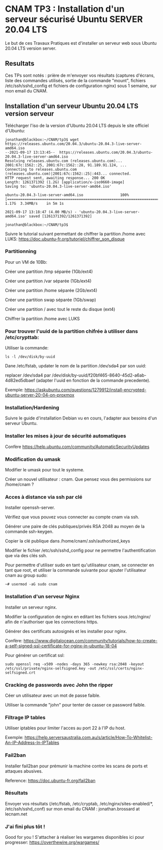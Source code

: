 
# CNAM TP3 : Installation d'un serveur sécurisé Ubuntu SERVER 20.04 LTS

Le but de ces Travaux Pratiques est d'installer un serveur web sous Ubuntu 20.04 LTS version server.

## Resultats

Ces TPs sont notés : prière de m'envoyer vos résultats (captures d'écrans, liste des commandes utilisés, sortie de la commande "mount", fichiers /etc/ssh/sshd_config et fichiers de configuration nginx) sous 1 semaine, sur mon email du CNAM.

## Installation d'un serveur Ubuntu 20.04 LTS version serveur

Télécharger l'iso de la version d'Ubuntu 20.04 LTS depuis le site officiel d'Ubuntu:

	jonathan@blackbox:~/CNAM/tp3$ wget https://releases.ubuntu.com/20.04.3/ubuntu-20.04.3-live-server-amd64.iso
	--2021-09-17 13:13:45--  https://releases.ubuntu.com/20.04.3/ubuntu-20.04.3-live-server-amd64.iso
	Resolving releases.ubuntu.com (releases.ubuntu.com)... 2001:67c:1562::25, 2001:67c:1562::28, 91.189.91.124, ...
	Connecting to releases.ubuntu.com (releases.ubuntu.com)|2001:67c:1562::25|:443... connected.
	HTTP request sent, awaiting response... 200 OK
	Length: 1261371392 (1.2G) [application/x-iso9660-image]
	Saving to: 'ubuntu-20.04.3-live-server-amd64.iso'

	ubuntu-20.04.3-live-server-amd64.iso                 100%[=====================================================================================================================>]   1.17G  3.34MB/s    in 5m 1s

	2021-09-17 13:18:47 (4.00 MB/s) - 'ubuntu-20.04.3-live-server-amd64.iso' saved [1261371392/1261371392]

	jonathan@blackbox:~/CNAM/tp3$

Suivre le tutorial suivant permettant de chiffrer la partition /home avec LUKS: https://doc.ubuntu-fr.org/tutoriel/chiffrer_son_disque

### Partitionning

Pour un VM de 10Bb:

Créer une partition /tmp séparée (1Gb/ext4)

Créer une partition /var séparée (1Gb/ext4)

Créer une partition /home séparée (2Gb/ext4)

Créer une partition swap séparée (1Gb/swap)

Créer une partition / avec tout le reste du disque (ext4)

Chiffrer la partition /home avec LUKS

### Pour trouver l'uuid de la partition chifrée à utiliser dans /etc/crypttab:

Utiliser la commande:

	ls -l /dev/disk/by-uuid
	
	
Dane /etc/fstab, updater le nom de la partition /dev/sda4 par son uuid:

replacer /dev/sda4 par /dev/disk/by-uuid/f20bf465-8640-45d2-a6ab-4d82ed5dbaef (adapter l'uuid en fonction de la commande precedente).

Exemple: https://askubuntu.com/questions/1279912/install-encrypted-ubuntu-server-20-04-on-proxmox

### Installation/Hardening

Suivre le guide d'installation Debian vu en cours, l'adapter aux besoins d'un serveur Ubuntu.

### Installer les mises à jour de sécurité automatiques

Confère https://help.ubuntu.com/community/AutomaticSecurityUpdates

### Modification du umask

Modifier le umask pour tout le systeme.

Créer un nouvel utilisateur : cnam. Que pensez vous des permissions sur /home/cnam ?

### Acces à distance via ssh par clé

Installer openssh-server.

Vérifiez que vous pouvez vous connecter au compte cnam via ssh.

Générer une paire de clés publiques/privés RSA 2048 au moyen de la commande ssh-keygen.

Copier la clé publique dans /home/cnam/.ssh/authorized_keys

Modifier le fichier /etc/ssh/sshd_config pour ne permettre l'authentification que via des clés ssh.

Pour permettre d'utiliser sudo en tant qu'utilisateur cnam, se connecter en tant que root, et utiliser la commande suivante pour ajouter l'utilisateur cnam au group sudo:

	~# usermod -aG sudo cnam

### Installation d'un serveur Nginx

Installer un serveur nginx.

Modifier la configuration de nginx en editant les fichiers sous /etc/nginx/ afin de n'authoriser que les connections https.

Générer des certificats autosignés et les installer pour nginx.

Confère: https://www.digitalocean.com/community/tutorials/how-to-create-a-self-signed-ssl-certificate-for-nginx-in-ubuntu-18-04

Pour générer un certificat ssl:

	sudo openssl req -x509 -nodes -days 365 -newkey rsa:2048 -keyout /etc/ssl/private/nginx-selfsigned.key -out /etc/ssl/certs/nginx-selfsigned.crt
 

### Cracking de passwords avec John the ripper

Céer un utilisateur avec un mot de passe faible.

Utiliser la commande "john" pour tenter de casser ce password faible.

### Filtrage IP tables

Utiliser iptables pour limiter l'acces au port 22 à l'IP du host.

Exemple: https://help.serversaustralia.com.au/s/article/How-To-Whitelist-An-IP-Address-In-IPTables

### Fail2ban

Installer fail2ban pour prémunir la machine contre les scans de ports et attaques abusives.

Reference: https://doc.ubuntu-fr.org/fail2ban

### Résultats

Envoyer vos résultats (/etc/fstab, /etc/cryptab, /etc/nginx/sites-enabled/*, /etc/ssh/sshd_conf) sur mon email du CNAM : jonathan.brossard at lecnam.net


### J'ai fini plus tôt !

Good for you ! S'attacher à réaliser les wargames disponibles ici pour progresser: https://overthewire.org/wargames/



